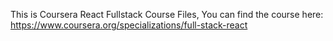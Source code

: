 This is Coursera React Fullstack Course Files,
You can find the course here: https://www.coursera.org/specializations/full-stack-react


